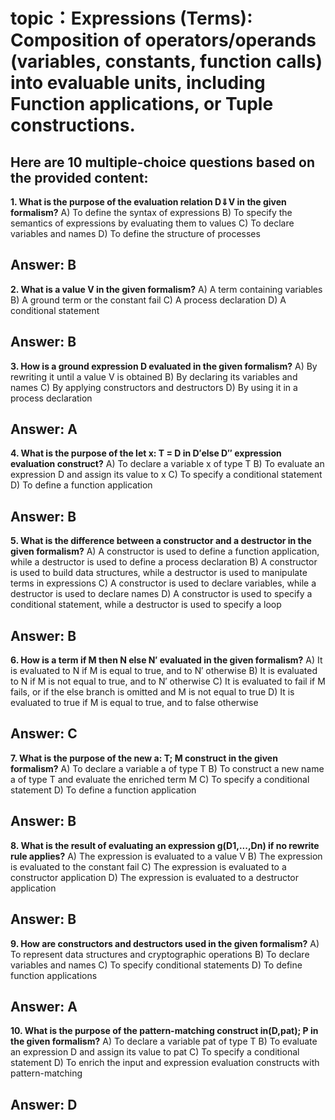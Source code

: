 # topic：Expressions (Terms): Composition of operators/operands (variables, constants, function calls) into evaluable units, including Function applications, or Tuple constructions.

Here are 10 multiple-choice questions based on the provided content:
---

**1. What is the purpose of the evaluation relation D⇓V in the given formalism?**
A) To define the syntax of expressions
B) To specify the semantics of expressions by evaluating them to values
C) To declare variables and names
D) To define the structure of processes

**Answer:** B
---

**2. What is a value V in the given formalism?**
A) A term containing variables
B) A ground term or the constant fail
C) A process declaration
D) A conditional statement

**Answer:** B
---

**3. How is a ground expression D evaluated in the given formalism?**
A) By rewriting it until a value V is obtained
B) By declaring its variables and names
C) By applying constructors and destructors
D) By using it in a process declaration

**Answer:** A
---

**4. What is the purpose of the let x: T = D in D′else D′′ expression evaluation construct?**
A) To declare a variable x of type T
B) To evaluate an expression D and assign its value to x
C) To specify a conditional statement
D) To define a function application

**Answer:** B
---

**5. What is the difference between a constructor and a destructor in the given formalism?**
A) A constructor is used to define a function application, while a destructor is used to define a process declaration
B) A constructor is used to build data structures, while a destructor is used to manipulate terms in expressions
C) A constructor is used to declare variables, while a destructor is used to declare names
D) A constructor is used to specify a conditional statement, while a destructor is used to specify a loop

**Answer:** B
---

**6. How is a term if M then N else N′ evaluated in the given formalism?**
A) It is evaluated to N if M is equal to true, and to N′ otherwise
B) It is evaluated to N if M is not equal to true, and to N′ otherwise
C) It is evaluated to fail if M fails, or if the else branch is omitted and M is not equal to true
D) It is evaluated to true if M is equal to true, and to false otherwise

**Answer:** C
---

**7. What is the purpose of the new a: T; M construct in the given formalism?**
A) To declare a variable a of type T
B) To construct a new name a of type T and evaluate the enriched term M
C) To specify a conditional statement
D) To define a function application

**Answer:** B
---

**8. What is the result of evaluating an expression g(D1,...,Dn) if no rewrite rule applies?**
A) The expression is evaluated to a value V
B) The expression is evaluated to the constant fail
C) The expression is evaluated to a constructor application
D) The expression is evaluated to a destructor application

**Answer:** B
---

**9. How are constructors and destructors used in the given formalism?**
A) To represent data structures and cryptographic operations
B) To declare variables and names
C) To specify conditional statements
D) To define function applications

**Answer:** A
---

**10. What is the purpose of the pattern-matching construct in(D,pat); P in the given formalism?**
A) To declare a variable pat of type T
B) To evaluate an expression D and assign its value to pat
C) To specify a conditional statement
D) To enrich the input and expression evaluation constructs with pattern-matching

**Answer:** D
---
